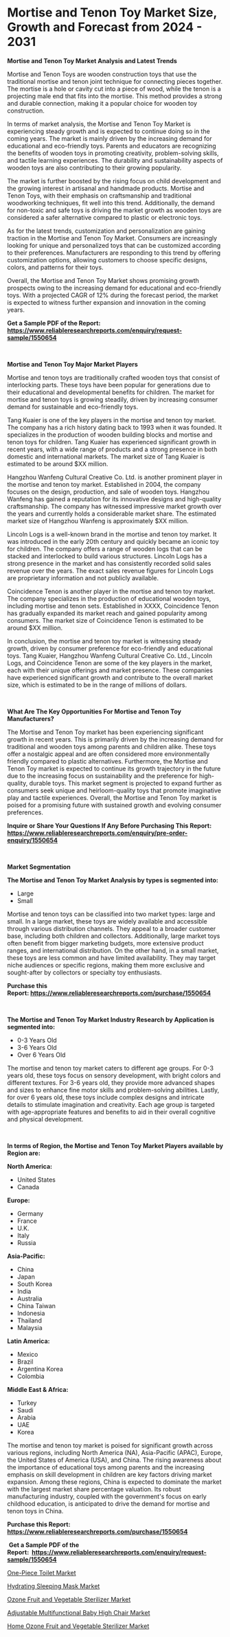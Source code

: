 <p><h1>Mortise and Tenon Toy Market Size, Growth and Forecast from 2024 - 2031</h1></p><p><strong>Mortise and Tenon Toy Market Analysis and Latest Trends</strong></p>
<p><p>Mortise and Tenon Toys are wooden construction toys that use the traditional mortise and tenon joint technique for connecting pieces together. The mortise is a hole or cavity cut into a piece of wood, while the tenon is a projecting male end that fits into the mortise. This method provides a strong and durable connection, making it a popular choice for wooden toy construction.</p><p>In terms of market analysis, the Mortise and Tenon Toy Market is experiencing steady growth and is expected to continue doing so in the coming years. The market is mainly driven by the increasing demand for educational and eco-friendly toys. Parents and educators are recognizing the benefits of wooden toys in promoting creativity, problem-solving skills, and tactile learning experiences. The durability and sustainability aspects of wooden toys are also contributing to their growing popularity.</p><p>The market is further boosted by the rising focus on child development and the growing interest in artisanal and handmade products. Mortise and Tenon Toys, with their emphasis on craftsmanship and traditional woodworking techniques, fit well into this trend. Additionally, the demand for non-toxic and safe toys is driving the market growth as wooden toys are considered a safer alternative compared to plastic or electronic toys.</p><p>As for the latest trends, customization and personalization are gaining traction in the Mortise and Tenon Toy Market. Consumers are increasingly looking for unique and personalized toys that can be customized according to their preferences. Manufacturers are responding to this trend by offering customization options, allowing customers to choose specific designs, colors, and patterns for their toys.</p><p>Overall, the Mortise and Tenon Toy Market shows promising growth prospects owing to the increasing demand for educational and eco-friendly toys. With a projected CAGR of 12% during the forecast period, the market is expected to witness further expansion and innovation in the coming years.</p></p>
<p><strong>Get a Sample PDF of the Report:&nbsp; <a href="https://www.reliableresearchreports.com/enquiry/request-sample/1550654">https://www.reliableresearchreports.com/enquiry/request-sample/1550654</a></strong></p>
<p>&nbsp;</p>
<p><strong>Mortise and Tenon Toy Major Market Players</strong></p>
<p><p>Mortise and tenon toys are traditionally crafted wooden toys that consist of interlocking parts. These toys have been popular for generations due to their educational and developmental benefits for children. The market for mortise and tenon toys is growing steadily, driven by increasing consumer demand for sustainable and eco-friendly toys.</p><p>Tang Kuaier is one of the key players in the mortise and tenon toy market. The company has a rich history dating back to 1993 when it was founded. It specializes in the production of wooden building blocks and mortise and tenon toys for children. Tang Kuaier has experienced significant growth in recent years, with a wide range of products and a strong presence in both domestic and international markets. The market size of Tang Kuaier is estimated to be around $XX million.</p><p>Hangzhou Wanfeng Cultural Creative Co. Ltd. is another prominent player in the mortise and tenon toy market. Established in 2004, the company focuses on the design, production, and sale of wooden toys. Hangzhou Wanfeng has gained a reputation for its innovative designs and high-quality craftsmanship. The company has witnessed impressive market growth over the years and currently holds a considerable market share. The estimated market size of Hangzhou Wanfeng is approximately $XX million.</p><p>Lincoln Logs is a well-known brand in the mortise and tenon toy market. It was introduced in the early 20th century and quickly became an iconic toy for children. The company offers a range of wooden logs that can be stacked and interlocked to build various structures. Lincoln Logs has a strong presence in the market and has consistently recorded solid sales revenue over the years. The exact sales revenue figures for Lincoln Logs are proprietary information and not publicly available.</p><p>Coincidence Tenon is another player in the mortise and tenon toy market. The company specializes in the production of educational wooden toys, including mortise and tenon sets. Established in XXXX, Coincidence Tenon has gradually expanded its market reach and gained popularity among consumers. The market size of Coincidence Tenon is estimated to be around $XX million.</p><p>In conclusion, the mortise and tenon toy market is witnessing steady growth, driven by consumer preference for eco-friendly and educational toys. Tang Kuaier, Hangzhou Wanfeng Cultural Creative Co. Ltd., Lincoln Logs, and Coincidence Tenon are some of the key players in the market, each with their unique offerings and market presence. These companies have experienced significant growth and contribute to the overall market size, which is estimated to be in the range of millions of dollars.</p></p>
<p>&nbsp;</p>
<p><strong>What Are The Key Opportunities For Mortise and Tenon Toy Manufacturers?</strong></p>
<p><p>The Mortise and Tenon Toy market has been experiencing significant growth in recent years. This is primarily driven by the increasing demand for traditional and wooden toys among parents and children alike. These toys offer a nostalgic appeal and are often considered more environmentally friendly compared to plastic alternatives. Furthermore, the Mortise and Tenon Toy market is expected to continue its growth trajectory in the future due to the increasing focus on sustainability and the preference for high-quality, durable toys. This market segment is projected to expand further as consumers seek unique and heirloom-quality toys that promote imaginative play and tactile experiences. Overall, the Mortise and Tenon Toy market is poised for a promising future with sustained growth and evolving consumer preferences.</p></p>
<p><strong>Inquire or Share Your Questions If Any Before Purchasing This Report: <a href="https://www.reliableresearchreports.com/enquiry/pre-order-enquiry/1550654">https://www.reliableresearchreports.com/enquiry/pre-order-enquiry/1550654</a></strong></p>
<p>&nbsp;</p>
<p><strong>Market Segmentation</strong></p>
<p><strong>The Mortise and Tenon Toy Market Analysis by types is segmented into:</strong></p>
<p><ul><li>Large</li><li>Small</li></ul></p>
<p><p>Mortise and tenon toys can be classified into two market types: large and small. In a large market, these toys are widely available and accessible through various distribution channels. They appeal to a broader customer base, including both children and collectors. Additionally, large market toys often benefit from bigger marketing budgets, more extensive product ranges, and international distribution. On the other hand, in a small market, these toys are less common and have limited availability. They may target niche audiences or specific regions, making them more exclusive and sought-after by collectors or specialty toy enthusiasts.</p></p>
<p><strong>Purchase this Report:&nbsp;<a href="https://www.reliableresearchreports.com/purchase/1550654">https://www.reliableresearchreports.com/purchase/1550654</a></strong></p>
<p>&nbsp;</p>
<p><strong>The Mortise and Tenon Toy Market Industry Research by Application is segmented into:</strong></p>
<p><ul><li>0-3 Years Old</li><li>3-6 Years Old</li><li>Over 6 Years Old</li></ul></p>
<p><p>The mortise and tenon toy market caters to different age groups. For 0-3 years old, these toys focus on sensory development, with bright colors and different textures. For 3-6 years old, they provide more advanced shapes and sizes to enhance fine motor skills and problem-solving abilities. Lastly, for over 6 years old, these toys include complex designs and intricate details to stimulate imagination and creativity. Each age group is targeted with age-appropriate features and benefits to aid in their overall cognitive and physical development.</p></p>
<p>&nbsp;</p>
<p><strong>In terms of Region, the Mortise and Tenon Toy Market Players available by Region are:</strong></p>
<p>
    <p> <strong> North America: </strong>
        <ul>
            <li>United States</li>
            <li>Canada</li>
        </ul>
        </p> 
    <p> <strong> Europe: </strong>
        <ul>
            <li>Germany</li>
            <li>France</li>
            <li>U.K.</li>
            <li>Italy</li>
            <li>Russia</li>
        </ul>
        </p> 
    <p> <strong> Asia-Pacific: </strong>
        <ul>
            <li>China</li>
            <li>Japan</li>
            <li>South Korea</li>
            <li>India</li>
            <li>Australia</li>
            <li>China Taiwan</li>
            <li>Indonesia</li>
            <li>Thailand</li>
            <li>Malaysia</li>
        </ul>
        </p> 
    <p> <strong> Latin America: </strong>
        <ul>
            <li>Mexico</li>
            <li>Brazil</li>
            <li>Argentina Korea</li>
            <li>Colombia</li>
        </ul>
        </p> 
    <p> <strong> Middle East & Africa: </strong>
        <ul>
            <li>Turkey</li>
            <li>Saudi</li>
            <li>Arabia</li>
            <li>UAE</li>
            <li>Korea</li>
        </ul>
    </p>
    </p>
<p><p>The mortise and tenon toy market is poised for significant growth across various regions, including North America (NA), Asia-Pacific (APAC), Europe, the United States of America (USA), and China. The rising awareness about the importance of educational toys among parents and the increasing emphasis on skill development in children are key factors driving market expansion. Among these regions, China is expected to dominate the market with the largest market share percentage valuation. Its robust manufacturing industry, coupled with the government's focus on early childhood education, is anticipated to drive the demand for mortise and tenon toys in China.</p></p>
<p><strong>Purchase this Report: <a href="https://www.reliableresearchreports.com/purchase/1550654">https://www.reliableresearchreports.com/purchase/1550654</a></strong></p>
<p>&nbsp;<strong>Get a Sample PDF of the Report:&nbsp;&nbsp;<a href="https://www.reliableresearchreports.com/enquiry/request-sample/1550654">https://www.reliableresearchreports.com/enquiry/request-sample/1550654</a></strong></p>
<p><strong></strong></p>
<p><p><a href="https://github.com/abbypearson7765/Market-Research-Report-List-2/blob/main/one-piece-toilet-market.md">One-Piece Toilet Market</a></p><p><a href="https://github.com/prosalinda88/Market-Research-Report-List-2/blob/main/hydrating-sleeping-mask-market.md">Hydrating Sleeping Mask Market</a></p><p><a href="https://github.com/dziulagalemab/Market-Research-Report-List-2/blob/main/ozone-fruit-and-vegetable-sterilizer-market.md">Ozone Fruit and Vegetable Sterilizer Market</a></p><p><a href="https://github.com/amae102299/Market-Research-Report-List-2/blob/main/adjustable-multifunctional-baby-high-chair-market.md">Adjustable Multifunctional Baby High Chair Market</a></p><p><a href="https://github.com/jonneygiverf/Market-Research-Report-List-2/blob/main/home-ozone-fruit-and-vegetable-sterilizer-market.md">Home Ozone Fruit and Vegetable Sterilizer Market</a></p></p>